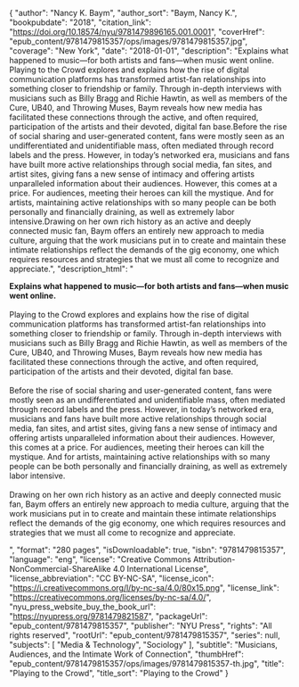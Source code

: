 {
  "author": "Nancy K. Baym",
  "author_sort": "Baym, Nancy K.",
  "bookpubdate": "2018",
  "citation_link": "https://doi.org/10.18574/nyu/9781479896165.001.0001",
  "coverHref": "epub_content/9781479815357/ops/images/9781479815357.jpg",
  "coverage": "New York",
  "date": "2018-01-01",
  "description": "Explains what happened to music—for both artists and fans—when music went online. Playing to the Crowd explores and explains how the rise of digital communication platforms has transformed artist-fan relationships into something closer to friendship or family. Through in-depth interviews with musicians such as Billy Bragg and Richie Hawtin, as well as members of the Cure, UB40, and Throwing Muses, Baym reveals how new media has facilitated these connections through the active, and often required, participation of the artists and their devoted, digital fan base.Before the rise of social sharing and user-generated content, fans were mostly seen as an undifferentiated and unidentifiable mass, often mediated through record labels and the press. However, in today’s networked era, musicians and fans have built more active relationships through social media, fan sites, and artist sites, giving fans a new sense of intimacy and offering artists unparalleled information about their audiences. However, this comes at a price. For audiences, meeting their heroes can kill the mystique. And for artists, maintaining active relationships with so many people can be both personally and financially draining, as well as extremely labor intensive.Drawing on her own rich history as an active and deeply connected music fan, Baym offers an entirely new approach to media culture, arguing that the work musicians put in to create and maintain these intimate relationships reflect the demands of the gig economy, one which requires resources and strategies that we must all come to recognize and appreciate.",
  "description_html": "<p><b>Explains what happened to music—for both artists and fans—when music went online. <br></b><br>Playing to the Crowd explores and explains how the rise of digital communication platforms has transformed artist-fan relationships into something closer to friendship or family. Through in-depth interviews with musicians such as Billy Bragg and Richie Hawtin, as well as members of the Cure, UB40, and Throwing Muses, Baym reveals how new media has facilitated these connections through the active, and often required, participation of the artists and their devoted, digital fan base.<br><br>Before the rise of social sharing and user-generated content, fans were mostly seen as an undifferentiated and unidentifiable mass, often mediated through record labels and the press. However, in today’s networked era, musicians and fans have built more active relationships through social media, fan sites, and artist sites, giving fans a new sense of intimacy and offering artists unparalleled information about their audiences. However, this comes at a price. For audiences, meeting their heroes can kill the mystique. And for artists, maintaining active relationships with so many people can be both personally and financially draining, as well as extremely labor intensive.<br><br>Drawing on her own rich history as an active and deeply connected music fan, Baym offers an entirely new approach to media culture, arguing that the work musicians put in to create and maintain these intimate relationships reflect the demands of the gig economy, one which requires resources and strategies that we must all come to recognize and appreciate.</p>",
  "format": "280 pages",
  "isDownloadable": true,
  "isbn": "9781479815357",
  "language": "eng",
  "license": "Creative Commons Attribution-NonCommercial-ShareAlike 4.0 International License",
  "license_abbreviation": "CC BY-NC-SA",
  "license_icon": "https://i.creativecommons.org/l/by-nc-sa/4.0/80x15.png",
  "license_link": "https://creativecommons.org/licenses/by-nc-sa/4.0/",
  "nyu_press_website_buy_the_book_url": "https://nyupress.org/9781479821587",
  "packageUrl": "epub_content/9781479815357",
  "publisher": "NYU Press",
  "rights": "All rights reserved",
  "rootUrl": "epub_content/9781479815357",
  "series": null,
  "subjects": [
    "Media & Technology",
    "Sociology"
  ],
  "subtitle": "Musicians, Audiences, and the Intimate Work of Connection",
  "thumbHref": "epub_content/9781479815357/ops/images/9781479815357-th.jpg",
  "title": "Playing to the Crowd",
  "title_sort": "Playing to the Crowd"
}
